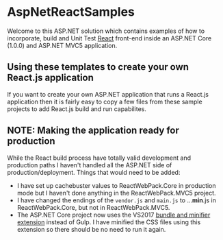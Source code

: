# AspNetReactSamples

Welcome to this ASP.NET solution which contains examples of how to incorporate, build and Unit Test 
[React](https://facebook.github.io/react/) front-end inside an ASP.NET Core (1.0.0) and ASP.NET MVC5 
application. 

## Using these templates to create your own React.js application

If you want to create your own ASP.NET application that runs a React.js application then 
it is fairly easy to copy a few files from these sample projects to add React.js 
build and run capabilites.

## NOTE: Making the application ready for production

While the React build process have totally valid development and production
paths I haven't handled all the ASP.NET side of production/deployment. 
Things that would need to be added:

- I have set up cachebuster values to ReactWebPack.Core in production mode
but I haven't done anything in the ReactWebPack.MVC5 project. 
- I have changed the endings of the `vendor.js` and `main.js` to ...**min**.js
in ReactWebPack.Core, but not in ReactWebPack.MVC5.
- The ASP.NET Core project now uses the VS2017
[bundle and minifier extension](https://visualstudiogallery.msdn.microsoft.com/9ec27da7-e24b-4d56-8064-fd7e88ac1c40)
instead of Gulp. I have minified the CSS files using this extension so there should be no need to run it again.